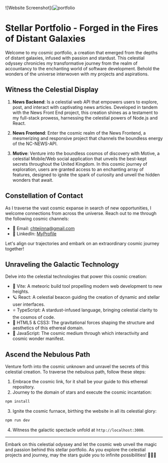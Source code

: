 
![Website Screenshot](![portfolio](![underconstruction](https://github.com/xtej4ik/personal-site/assets/90528542/13f7821d-c0da-4435-879b-aa421fe3149e)
)
# Stellar Portfolio - Forged in the Fires of Distant Galaxies

Welcome to my cosmic portfolio, a creation that emerged from the depths of distant galaxies, infused with passion and stardust. This celestial odyssey chronicles my transformative journey from the realm of accountancy to the enchanting world of software development. Behold the wonders of the universe interwoven with my projects and aspirations.

## Witness the Celestial Display

1. **News Backend**: Is a celestial web API that empowers users to explore, post, and interact with captivating news articles. Developed in tandem with the News Front End project, this creation shines as a testament to my full-stack prowess, harnessing the celestial powers of Node.js and React.

2. **News Frontend**: Enter the cosmic realm of the News Frontend, a mesmerizing and responsive project that channels the boundless energy of the NC-NEWS-API. 
   
3. **Motive**: Venture into the boundless cosmos of discovery with Motive, a celestial Mobile/Web social application that unveils the best-kept secrets throughout the United Kingdom. In this cosmic journey of exploration, users are granted access to an enchanting array of features, designed to ignite the spark of curiosity and unveil the hidden wonders that await.

## Constellation of Contact

As I traverse the vast cosmic expanse in search of new opportunities, I welcome connections from across the universe. Reach out to me through the following cosmic channels:

- 🌠 Email: [chtejinna@gmail.com](mailto:chtejinna@gmail.com)
- 🌠 LinkedIn: [MyProfile](https://www.linkedin.com/in/inna-chtej/)

Let's align our trajectories and embark on an extraordinary cosmic journey together!

## Unraveling the Galactic Technology

Delve into the celestial technologies that power this cosmic creation:

- 🚀 Vite: A meteoric build tool propelling modern web development to new heights.
- 🪐 React: A celestial beacon guiding the creation of dynamic and stellar user interfaces.
- ⭐ TypeScript: A stardust-infused language, bringing celestial clarity to the cosmos of code.
- 🌌 HTML5 & CSS3: The gravitational forces shaping the structure and aesthetics of this ethereal domain.
- 💫 JavaScript: The cosmic medium through which interactivity and cosmic wonder manifest.

## Ascend the Nebulous Path

Venture forth into the cosmic unknown and unravel the secrets of this celestial creation. To traverse the nebulous path, follow these steps:

1. Embrace the cosmic link, for it shall be your guide to this ethereal repository.
2. Journey to the domain of stars and execute the cosmic incantation:

```bash
npm install
```

3. Ignite the cosmic furnace, birthing the website in all its celestial glory:

```bash
npm run dev
```

4. Witness the galactic spectacle unfold at `http://localhost:3000`.

---

Embark on this celestial odyssey and let the cosmic web unveil the magic and passion behind this stellar portfolio. As you explore the celestial projects and journey, may the stars guide you to infinite possibilities! 🌌🚀✨
